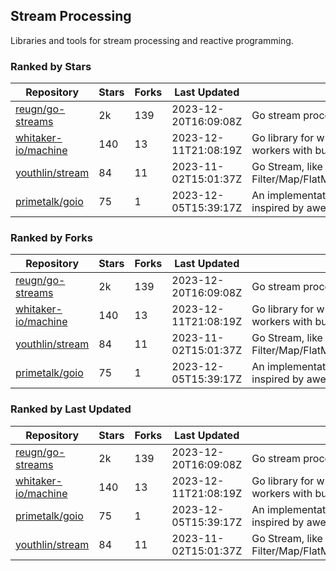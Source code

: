 ## Stream Processing

Libraries and tools for stream processing and reactive programming.

### Ranked by Stars

| Repository | Stars | Forks | Last Updated | Description | 
|------------|-------|-------|--------------|-------------|
| [reugn/go-streams](https://github.com/reugn/go-streams) | 2k | 139 | 2023-12-20T16:09:08Z |  Go stream processing library. |
| [whitaker-io/machine](https://github.com/whitaker-io/machine) | 140 | 13 | 2023-12-11T21:08:19Z |  Go library for writing and generating stream workers with built in metrics and traceability. |
| [youthlin/stream](https://github.com/youthlin/stream) | 84 | 11 | 2023-11-02T15:01:37Z |  Go Stream, like Java 8 Stream: Filter/Map/FlatMap/Peek/Sorted/ForEach/Reduce... |
| [primetalk/goio](https://github.com/primetalk/goio) | 75 | 1 | 2023-12-05T15:39:17Z |  An implementation of IO, Stream, Fiber for Golang, inspired by awesome Scala libraries cats and fs2. |

### Ranked by Forks

| Repository | Stars | Forks | Last Updated | Description | 
|------------|-------|-------|--------------|-------------|
| [reugn/go-streams](https://github.com/reugn/go-streams) | 2k | 139 | 2023-12-20T16:09:08Z |  Go stream processing library. |
| [whitaker-io/machine](https://github.com/whitaker-io/machine) | 140 | 13 | 2023-12-11T21:08:19Z |  Go library for writing and generating stream workers with built in metrics and traceability. |
| [youthlin/stream](https://github.com/youthlin/stream) | 84 | 11 | 2023-11-02T15:01:37Z |  Go Stream, like Java 8 Stream: Filter/Map/FlatMap/Peek/Sorted/ForEach/Reduce... |
| [primetalk/goio](https://github.com/primetalk/goio) | 75 | 1 | 2023-12-05T15:39:17Z |  An implementation of IO, Stream, Fiber for Golang, inspired by awesome Scala libraries cats and fs2. |

### Ranked by Last Updated

| Repository | Stars | Forks | Last Updated | Description | 
|------------|-------|-------|--------------|-------------|
| [reugn/go-streams](https://github.com/reugn/go-streams) | 2k | 139 | 2023-12-20T16:09:08Z |  Go stream processing library. |
| [whitaker-io/machine](https://github.com/whitaker-io/machine) | 140 | 13 | 2023-12-11T21:08:19Z |  Go library for writing and generating stream workers with built in metrics and traceability. |
| [primetalk/goio](https://github.com/primetalk/goio) | 75 | 1 | 2023-12-05T15:39:17Z |  An implementation of IO, Stream, Fiber for Golang, inspired by awesome Scala libraries cats and fs2. |
| [youthlin/stream](https://github.com/youthlin/stream) | 84 | 11 | 2023-11-02T15:01:37Z |  Go Stream, like Java 8 Stream: Filter/Map/FlatMap/Peek/Sorted/ForEach/Reduce... |

